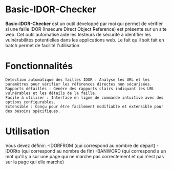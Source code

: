 # Basic-IDOR-Checker

**Basic-IDOR-Checker** est un outil développé par moi qui permet de vérifier si une faille IDOR (Insecure Direct Object Reference) est présente sur un site web.
    Cet outil automatisé aide les testeurs de sécurité à identifier les vulnérabilités potentielles dans les applications web.
    Le fait qu'il soit fait en batch permet de facilité l'utilisation
# Fonctionnalités 

    Détection automatique des failles IDOR : Analyse les URL et les paramètres pour vérifier les références directes non sécurisées.
    Rapports détaillés : Génère des rapports clairs indiquant les URL vulnérables et les détails de la faille.
    Facile à utiliser : Interface en ligne de commande intuitive avec des options configurables.
    Extensible : Conçu pour être facilement modifiable et extensible pour des besoins spécifiques.
# Utilisation
Vous devez définir: 
-IDORFROM (qui correspond au nombre de départ)
-IDORto (qui correspond au nombre de fin)
-BANWORD (qui correspond a un mot qu'il y a sur une page qui ne marche pas correctement et qui n'est pas sur la page qui elle marche)
